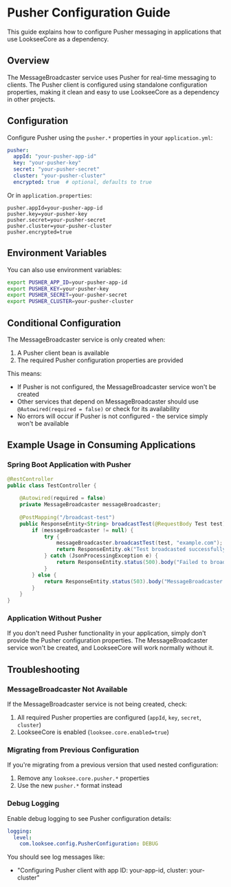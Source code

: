 # Pusher Configuration Guide

This guide explains how to configure Pusher messaging in applications that use LookseeCore as a dependency.

## Overview

The MessageBroadcaster service uses Pusher for real-time messaging to clients. The Pusher client is configured using standalone configuration properties, making it clean and easy to use LookseeCore as a dependency in other projects.

## Configuration

Configure Pusher using the `pusher.*` properties in your `application.yml`:

```yaml
pusher:
  appId: "your-pusher-app-id"
  key: "your-pusher-key"
  secret: "your-pusher-secret"
  cluster: "your-pusher-cluster"
  encrypted: true  # optional, defaults to true
```

Or in `application.properties`:

```properties
pusher.appId=your-pusher-app-id
pusher.key=your-pusher-key
pusher.secret=your-pusher-secret
pusher.cluster=your-pusher-cluster
pusher.encrypted=true
```

## Environment Variables

You can also use environment variables:

```bash
export PUSHER_APP_ID=your-pusher-app-id
export PUSHER_KEY=your-pusher-key
export PUSHER_SECRET=your-pusher-secret
export PUSHER_CLUSTER=your-pusher-cluster
```

## Conditional Configuration

The MessageBroadcaster service is only created when:

1. A Pusher client bean is available
2. The required Pusher configuration properties are provided

This means:
- If Pusher is not configured, the MessageBroadcaster service won't be created
- Other services that depend on MessageBroadcaster should use `@Autowired(required = false)` or check for its availability
- No errors will occur if Pusher is not configured - the service simply won't be available

## Example Usage in Consuming Applications

### Spring Boot Application with Pusher

```java
@RestController
public class TestController {
    
    @Autowired(required = false)
    private MessageBroadcaster messageBroadcaster;
    
    @PostMapping("/broadcast-test")
    public ResponseEntity<String> broadcastTest(@RequestBody Test test) {
        if (messageBroadcaster != null) {
            try {
                messageBroadcaster.broadcastTest(test, "example.com");
                return ResponseEntity.ok("Test broadcasted successfully");
            } catch (JsonProcessingException e) {
                return ResponseEntity.status(500).body("Failed to broadcast test");
            }
        } else {
            return ResponseEntity.status(503).body("MessageBroadcaster not available - Pusher not configured");
        }
    }
}
```

### Application Without Pusher

If you don't need Pusher functionality in your application, simply don't provide the Pusher configuration properties. The MessageBroadcaster service won't be created, and LookseeCore will work normally without it.

## Troubleshooting

### MessageBroadcaster Not Available

If the MessageBroadcaster service is not being created, check:

1. All required Pusher properties are configured (`appId`, `key`, `secret`, `cluster`)
2. LookseeCore is enabled (`looksee.core.enabled=true`)

### Migrating from Previous Configuration

If you're migrating from a previous version that used nested configuration:

1. Remove any `looksee.core.pusher.*` properties 
2. Use the new `pusher.*` format instead

### Debug Logging

Enable debug logging to see Pusher configuration details:

```yaml
logging:
  level:
    com.looksee.config.PusherConfiguration: DEBUG
```

You should see log messages like:
- "Configuring Pusher client with app ID: your-app-id, cluster: your-cluster"